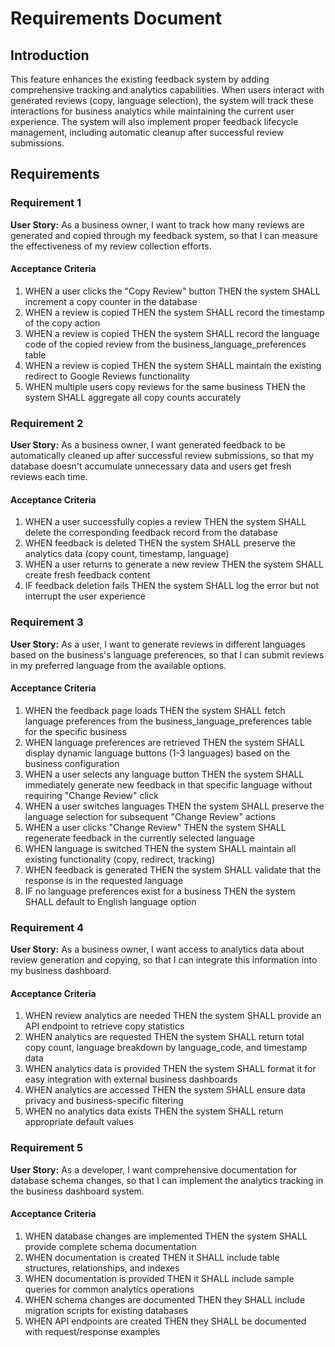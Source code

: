 # Requirements Document

## Introduction

This feature enhances the existing feedback system by adding comprehensive tracking and analytics capabilities. When users interact with generated reviews (copy, language selection), the system will track these interactions for business analytics while maintaining the current user experience. The system will also implement proper feedback lifecycle management, including automatic cleanup after successful review submissions.

## Requirements

### Requirement 1

**User Story:** As a business owner, I want to track how many reviews are generated and copied through my feedback system, so that I can measure the effectiveness of my review collection efforts.

#### Acceptance Criteria

1. WHEN a user clicks the "Copy Review" button THEN the system SHALL increment a copy counter in the database
2. WHEN a review is copied THEN the system SHALL record the timestamp of the copy action
3. WHEN a review is copied THEN the system SHALL record the language code of the copied review from the business_language_preferences table
4. WHEN a review is copied THEN the system SHALL maintain the existing redirect to Google Reviews functionality
5. WHEN multiple users copy reviews for the same business THEN the system SHALL aggregate all copy counts accurately

### Requirement 2

**User Story:** As a business owner, I want generated feedback to be automatically cleaned up after successful review submissions, so that my database doesn't accumulate unnecessary data and users get fresh reviews each time.

#### Acceptance Criteria

1. WHEN a user successfully copies a review THEN the system SHALL delete the corresponding feedback record from the database
2. WHEN feedback is deleted THEN the system SHALL preserve the analytics data (copy count, timestamp, language)
3. WHEN a user returns to generate a new review THEN the system SHALL create fresh feedback content
4. IF feedback deletion fails THEN the system SHALL log the error but not interrupt the user experience

### Requirement 3

**User Story:** As a user, I want to generate reviews in different languages based on the business's language preferences, so that I can submit reviews in my preferred language from the available options.

#### Acceptance Criteria

1. WHEN the feedback page loads THEN the system SHALL fetch language preferences from the business_language_preferences table for the specific business
2. WHEN language preferences are retrieved THEN the system SHALL display dynamic language buttons (1-3 languages) based on the business configuration
3. WHEN a user selects any language button THEN the system SHALL immediately generate new feedback in that specific language without requiring "Change Review" click
4. WHEN a user switches languages THEN the system SHALL preserve the language selection for subsequent "Change Review" actions
5. WHEN a user clicks "Change Review" THEN the system SHALL regenerate feedback in the currently selected language
6. WHEN language is switched THEN the system SHALL maintain all existing functionality (copy, redirect, tracking)
7. WHEN feedback is generated THEN the system SHALL validate that the response is in the requested language
8. IF no language preferences exist for a business THEN the system SHALL default to English language option

### Requirement 4

**User Story:** As a business owner, I want access to analytics data about review generation and copying, so that I can integrate this information into my business dashboard.

#### Acceptance Criteria

1. WHEN review analytics are needed THEN the system SHALL provide an API endpoint to retrieve copy statistics
2. WHEN analytics are requested THEN the system SHALL return total copy count, language breakdown by language_code, and timestamp data
3. WHEN analytics data is provided THEN the system SHALL format it for easy integration with external business dashboards
4. WHEN analytics are accessed THEN the system SHALL ensure data privacy and business-specific filtering
5. WHEN no analytics data exists THEN the system SHALL return appropriate default values

### Requirement 5

**User Story:** As a developer, I want comprehensive documentation for database schema changes, so that I can implement the analytics tracking in the business dashboard system.

#### Acceptance Criteria

1. WHEN database changes are implemented THEN the system SHALL provide complete schema documentation
2. WHEN documentation is created THEN it SHALL include table structures, relationships, and indexes
3. WHEN documentation is provided THEN it SHALL include sample queries for common analytics operations
4. WHEN schema changes are documented THEN they SHALL include migration scripts for existing databases
5. WHEN API endpoints are created THEN they SHALL be documented with request/response examples